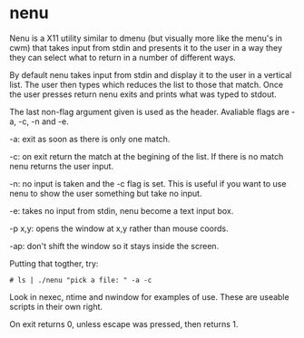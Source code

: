 nenu
==========

Nenu is a X11 utility similar to dmenu (but visually more like the menu's in 
cwm) that takes input from stdin and presents it to the user in a way they they
can select what to return in a number of different ways.

By default nenu takes input from stdin and display it to the user in a vertical
list. The user then types which reduces the list to those that match. Once the 
user presses return nenu exits and prints what was typed to stdout.

The last non-flag argument given is used as the header.
Avaliable flags are -a, -c, -n and -e.

-a: exit as soon as there is only one match.

-c: on exit return the match at the begining of the list. If there is no match
	nenu returns the user input.

-n: no input is taken and the -c flag is set. This is useful if you want to use
	nenu to show the user something but take no input.

-e: takes no input from stdin, nenu become a text input box.

-p x,y: opens the window at x,y rather than mouse coords.

-ap: don't shift the window so it stays inside the screen.

Putting that togther, try:
	
	# ls | ./nenu "pick a file: " -a -c

Look in nexec, ntime and nwindow for examples of use. These are useable scripts
in their own right.

On exit returns 0, unless escape was pressed, then returns 1.
